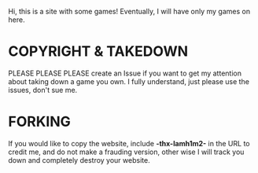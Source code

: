 Hi, this is a site with some games! Eventually, I will have only my games on here.

COPYRIGHT & TAKEDOWN
=============================
PLEASE PLEASE PLEASE create an Issue if you want to get my attention about taking down a game you own. I fully understand, just please use the issues, don't sue me.

FORKING
============================
If you would like to copy the website, include <b>-thx-Iamh1m2-</b> in the URL to credit me, and do not make a frauding version, other wise I will track you down and completely destroy your website.
